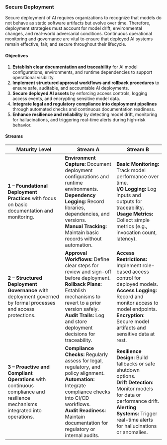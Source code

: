 ### Secure Deployment

Secure deployment of AI requires organizations to recognize that models do not behave as static software artifacts but evolve over time. Therefore, deployment strategies must account for model drift, environmental changes, and real-world adversarial conditions. Continuous operational monitoring and governance are vital to ensure that deployed AI systems remain effective, fair, and secure throughout their lifecycle.

#### Objectives

1. **Establish clear documentation and traceability** for AI model configurations, environments, and runtime dependencies to support operational visibility.
2. **Implement structured approval workflows and rollback procedures** to ensure safe, auditable, and accountable AI deployments.
3. **Secure deployed AI assets** by enforcing access controls, logging access events, and encrypting sensitive model data.
4. **Integrate legal and regulatory compliance into deployment pipelines** through automated checks and continuous documentation readiness.
5. **Enhance resilience and reliability** by detecting model drift, monitoring for hallucinations, and triggering real-time alerts during high-risk behavior.

#### Streams

| Maturity Level                                                                                                               | Stream A                                                                                                                                                                                                                                             | Stream B                                                                                                                                                                                                                         |
|------------------------------------------------------------------------------------------------------------------------------|------------------------------------------------------------------------------------------------------------------------------------------------------------------------------------------------------------------------------------------------------|----------------------------------------------------------------------------------------------------------------------------------------------------------------------------------------------------------------------------------|
| **1 – Foundational Deployment Practices** with focus on basic documentation and monitoring.                                  | **Environment Capture:** Document deployment configurations and runtime environments. <br> **Dependency Logging:** Record libraries, dependencies, and versions. <br> **Manual Tracking:** Maintain basic records without automation.                | **Basic Monitoring:** Track model performance over time. <br> **I/O Logging:** Log inputs and outputs for traceability. <br> **Usage Metrics:** Collect simple metrics (e.g., invocation count, latency).                        |
| **2 – Structured Deployment Governance** with deployment governed by formal processes and access protections.                | **Approval Workflows:** Define clear steps for review and sign-off before deployment. <br> **Rollback Plans:** Establish mechanisms to revert to a prior version safely. <br> **Audit Trails:** Log and store deployment decisions for traceability. | **Access Restrictions:** Implement role-based access control for deployed models. <br> **Access Logging:** Record and monitor access to model endpoints. <br> **Encryption:** Secure model artifacts and sensitive data at rest. |
| **3 – Proactive and Compliant Operations** with continuous compliance and resilience mechanisms  integrated into operations. | **Compliance Checks:** Regularly assess for legal, regulatory, and policy alignment. <br> **Automation:** Integrate compliance checks into CI/CD workflows. <br> **Audit Readiness:** Maintain documentation for regulatory or internal audits.      | **Resilience Design:** Build fallbacks or safe shutdown options. <br> **Drift Detection:** Monitor models for data or performance drift. <br> **Alerting Systems:** Trigger real-time alerts for hallucinations or anomalies.    |



